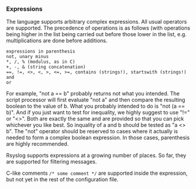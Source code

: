 ### Expressions ###

The language supports arbitrary complex expressions. All usual operators are supported. The precedence of operations is as follows (with operations being higher in the list being carried out before those lower in the list, e.g. multiplications are done before additions.

    expressions in parenthesis
    not, unary minus
    *, /, % (modulus, as in C)
    +, -, & (string concatenation)
    ==, !=, <>, <, >, <=, >=, contains (strings!), startswith (strings!)
    and
    or

For example, "not a == b" probably returns not what you intended. The script processor will first evaluate "not a" and then compare the resulting boolean to the value of b. What you probably intended to do is "not (a == b)". And if you just want to test for inequality, we highly suggest to use "!=" or "<>". Both are exactly the same and are provided so that you can pick whichever you like best. So inquality of a and b should be tested as "a <> b". The "not" operator should be reserved to cases where it actually is needed to form a complex boolean expression. In those cases, parenthesis are highly recommended.


Rsyslog supports expressions at a growing number of places. 
So far, they are supported for filtering messages.

C-like comments `/* some comment */` are supported inside the expression, 
but not yet in the rest of the configuration file.
